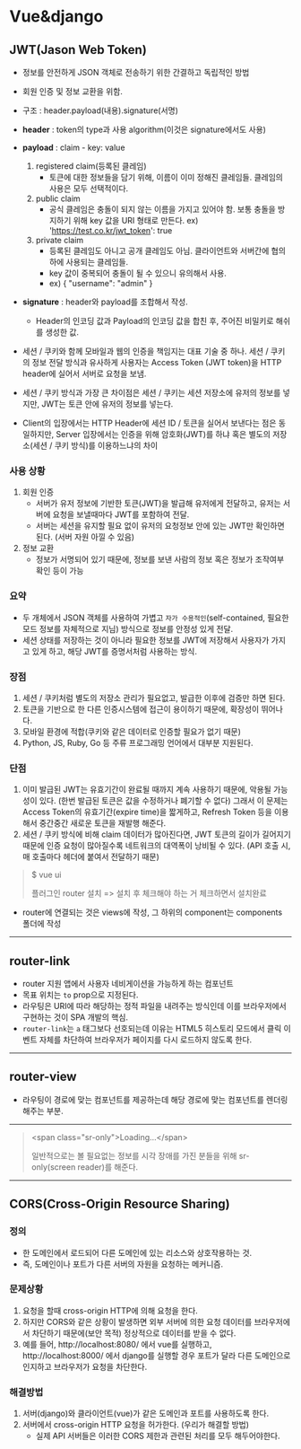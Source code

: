 # Vue&django

## JWT(Jason Web Token)

- 정보를 안전하게 JSON 객체로 전송하기 위한 간결하고 독립적인 방법
- 회원 인증 및 정보 교환을 위함.
- 구조 : header.payload(내용).signature(서명)
- **header** : token의 type과 사용 algorithm(이것은 signature에서도 사용)
- **payload** : claim - key: value
  1. registered claim(등록된 클레임)
     - 토큰에 대한 정보들을 담기 위해, 이름이 이미 정해진 클레임들. 클레임의 사용은 모두 선택적이다.
  2. public claim
     - 공식 클레임은 충돌이 되지 않는 이름을 가지고 있어야 함. 보통 충돌을 방지하기 위해 key 값을 URI 형태로 만든다. ex) 'https://test.co.kr/jwt_token': true
  3. private claim
     - 등록된 클레임도 아니고 공개 클레임도 아님. 클라이언트와 서버간에 협의하에 사용되는 클레임들.
     - key 값이 중복되어 충돌이 될 수 있으니 유의해서 사용.
     - ex) { "username": "admin" }
- **signature** : header와 payload를 조합해서 작성.
  - Header의 인코딩 값과 Payload의 인코딩 값을 합친 후, 주어진 비밀키로 해쉬를 생성한 값.



- 세션 / 쿠키와 함께 모바일과 웹의 인증을 책임지는 대표 기술 중 하나. 세션 / 쿠키의 정보 전달 방식과 유사하게 사용자는 Access Token (JWT token)을 HTTP header에 실어서 서버로 요청을 보냄.
- 세션 / 쿠키 방식과 가장 큰 차이점은 세션 / 쿠키는 세션 저장소에 유저의 정보를 넣지만, JWT는 토큰 안에 유저의 정보를 넣는다.
- Client의 입장에서는 HTTP Header에 세션 ID / 토큰을 실어서 보낸다는 점은 동일하지만, Server 입장에서는 인증을 위해 암호화(JWT)를 하냐 혹은 별도의 저장소(세션 / 쿠키 방식)를 이용하느냐의 차이



### 사용 상황

1. 회원 인증
   - 서버가 유저 정보에 기반한 토큰(JWT)을 발급해 유저에게 전달하고, 유저는 서버에 요청을 보낼때마다 JWT를 포함하여 전달.
   - 서버는 세션을 유지할 필요 없이 유저의 요청정보 안에 있는 JWT만 확인하면 된다. (서버 자원 아낄 수 있음)
2. 정보 교환
   - 정보가 서명되어 있기 때문에, 정보를 보낸 사람의 정보 혹은 정보가 조작여부 확인 등이 가능



### 요약

- 두 개체에서 JSON 객체를 사용하여 가볍고 `자가 수용적인`(self-contained, 필요한 모드 정보를 자체적으로 지님) 방식으로 정보를 안정성 있게 전달.
- 세션 상태를 저장하는 것이 아니라 필요한 정보를 JWT에 저장해서 사용자가 가지고 있게 하고, 해당 JWT를 증명서처럼 사용하는 방식.



### 장점

1. 세션 / 쿠키처럼 별도의 저장소 관리가 필요없고, 발급한 이후에 검증만 하면 된다.
2. 토큰을 기반으로 한 다른 인증시스템에 접근이 용이하기 때문에, 확장성이 뛰어나다.
3. 모바일 환경에 적합(쿠키와 같은 데이터로 인증할 필요가 없기 때문)
4. Python, JS, Ruby, Go 등 주류 프로그래밍 언어에서 대부분 지원된다.



### 단점

1. 이미 발급된 JWT는 유효기간이 완료될 때까지 계속 사용하기 때문에, 악용될 가능성이 있다. (한번 발급된 토큰은 값을 수정하거나 폐기할 수 없다) 그래서 이 문제는 Access Token의 유효기간(expire time)을 짧게하고, Refresh Token 등을 이용해서 중간중간 새로운 토큰을 재발행 해준다.
2. 세션 / 쿠키 방식에 비해 claim 데이터가 많아진다면, JWT 토큰의 길이가 길어지기 때문에 인증 요청이 많아질수록 네트워크의 대역폭이 낭비될 수 있다. (API 호출 시, 매 호출마다 헤더에 붙여서 전달하기 때문)



> $ vue ui
>
> 플러그인 router 설치 => 설치 후 체크해야 하는 거 체크하면서 설치완료

- router에 연결되는 것은 views에 작성, 그 하위의 component는 components 폴더에 작성

----------------

## router-link

- router 지원 앱에서 사용자 네비게이션을 가능하게 하는 컴포넌트
- 목표 위치는 `to` prop으로 지정된다.
- 라우팅은 URI에 따라 해당하는 정적 파일을 내려주는 방식인데 이를 브라우저에서 구현하는 것이 SPA 개발의 핵심.
- `router-link`는 `a` 태그보다 선호되는데 이유는 HTML5 히스토리 모드에서 클릭 이벤트 자체를 차단하여 브라우저가 페이지를 다시 로드하지 않도록 한다.

---------------

## router-view

- 라우팅이 경로에 맞는 컴포넌트를 제공하는데 해당 경로에 맞는 컴포넌트를 렌더링 해주는 부분.

-------------

> \<span class="sr-only">Loading...\</span>
>
> 일반적으로는 볼 필요없는 정보를 시각 장애를 가진 분들을 위해 sr-only(screen reader)를 해준다.

-----------

## CORS(Cross-Origin Resource Sharing)

### 정의

- 한 도메인에서 로드되어 다른 도메인에 있는 리소스와 상호작용하는 것.
- 즉, 도메인이나 포트가 다른 서버의 자원을 요청하는 메커니즘.



### 문제상황

1. 요청을 할때 cross-origin HTTP에 의해 요청을 한다.
2. 하지만 CORS와 같은 상황이 발생하면 외부 서버에 의한 요청 데이터를 브라우저에서 차단하기 때문에(보안 목적) 정상적으로 데이터를 받을 수 없다.
3. 예를 들어, http://localhost:8080/ 에서 vue를 실행하고, http://localhost:8000/ 에서 django를 실행할 경우 포트가 달라 다른 도메인으로 인지하고 브라우저가 요청을 차단한다.



### 해결방법

1. 서버(django)와 클라이언트(vue)가 같은 도메인과 포트를 사용하도록 한다.
2. 서버에서 cross-origin HTTP 요청을 허가한다. (우리가 해결할 방법)
   - 실제 API 서버들은 이러한 CORS 제한과 관련된 처리를 모두 해두어야한다.